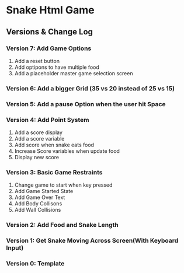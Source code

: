 # Snake Html Game

## Versions & Change Log

### Version 7: Add Game Options

1. Add a reset button
2. Add optipons to have multiple food
3. Add a placeholder master game selection screen

### Version 6: Add a bigger Grid (35 vs 20 instead of 25 vs 15)

### Version 5: Add a pause Option when the user hit Space

### Version 4: Add Point System

1. Add a score display
2. Add a score variable
3. Add score when snake eats food
4. Increase Score variables when update food
5. Display new score

### Version 3: Basic Game Restraints

1. Change game to start when key pressed
2. Add Game Started State
3. Add Game Over Text
4. Add Body Collisons
5. Add Wall Collisions

### Version 2: Add Food and Snake Length

### Version 1: Get Snake Moving Across Screen(With Keyboard Input)

### Version 0: Template
